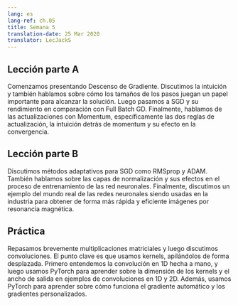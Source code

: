```yaml
---
lang: es
lang-ref: ch.05
title: Semana 5
translation-date: 25 Mar 2020
translator: LecJackS
---
```


## Lección parte A

<!-- We begin by introducing Gradient Descent. We discuss the intuition and also talk about how step sizes play an important role in reaching the solution. Then we move on to SGD and its performance in comparison to Full Batch GD. Finally we talk about Momentum Updates, specifically the two update rules, the intuition behind momentum and its effect on covergence.
-->
Comenzamos presentando Descenso de Gradiente. Discutimos la intuición y también hablamos sobre cómo los tamaños de los pasos juegan un papel importante para alcanzar la solución. Luego pasamos a SGD y su rendimiento en comparación con Full Batch GD. Finalmente, hablamos de las actualizaciones con Momentum, específicamente las dos reglas de actualización, la intuición detrás de momentum y su efecto en la convergencia.


## Lección parte B

<!-- We discuss adaptive methods for SGD such as RMSprop and ADAM. We also talk about normalization layers and their effects on the neural network training process. Finally, we discuss a real-world example of neural nets being used in industry to make MRI scans faster and more efficient.
-->
Discutimos métodos adaptativos para SGD como RMSprop y ADAM. También hablamos sobre las capas de normalización y sus efectos en el proceso de entrenamiento de las red neuronales. Finalmente, discutimos un ejemplo del mundo real de las redes neuronales siendo usadas en la industria para obtener de forma más rápida y eficiente imágenes por resonancia magnética.


## Práctica

<!-- We briefly review the matrix-multiplications and then discuss the convolutions. Key point is we use kernels by stacking and shifting. We first understand the 1D convolution by hand, and then use PyTorch to learn the dimension of kernels and output width in 1D and 2D convolutions examples. Furthermore, we use PyTorch to learn about how automatic gradient works and custom-grads.
-->
Repasamos brevemente multiplicaciones matriciales y luego discutimos convoluciones. El punto clave es que usamos kernels, apilándolos de forma desplazada. Primero entendemos la convolución en 1D hecha a mano, y luego usamos PyTorch para aprender sobre la dimensión de los kernels y el ancho de salida en ejemplos de convoluciones en 1D y 2D. Además, usamos PyTorch para aprender sobre cómo funciona el gradiente automático y los gradientes personalizados.